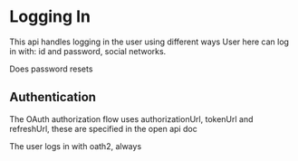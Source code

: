 # Logging In

This api handles logging in the user using different ways
User here can log in with: id and password, social networks.

Does password resets



## Authentication

The OAuth authorization flow uses authorizationUrl, tokenUrl and refreshUrl, these are specified in the open api doc

The user logs in with oath2, always
